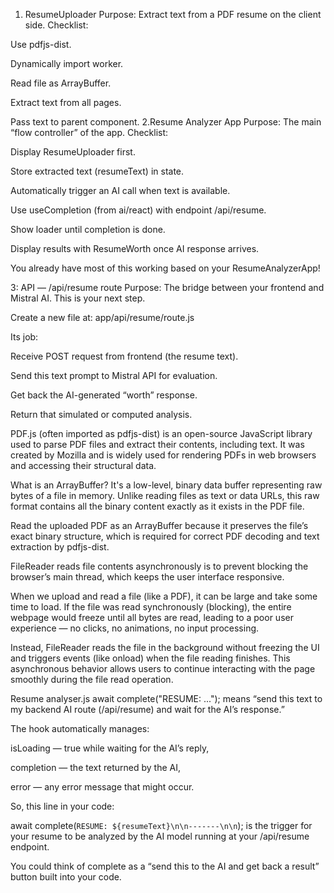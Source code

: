 1. ResumeUploader
Purpose: Extract text from a PDF resume on the client side.
Checklist:

 Use pdfjs-dist.

 Dynamically import worker.

 Read file as ArrayBuffer.

 Extract text from all pages.

 Pass text to parent component.
  2.Resume Analyzer App 
Purpose: The main “flow controller” of the app.
Checklist:

 Display ResumeUploader first.

 Store extracted text (resumeText) in state.

 Automatically trigger an AI call when text is available.

 Use useCompletion (from ai/react) with endpoint /api/resume.

 Show loader until completion is done.

 Display results with ResumeWorth once AI response arrives.

You already have most of this working based on your ResumeAnalyzerApp!

3: API — /api/resume route
Purpose: The bridge between your frontend and Mistral AI.
This is your next step.

Create a new file at:
app/api/resume/route.js

Its job:

Receive POST request from frontend (the resume text).

Send this text prompt to Mistral API for evaluation.

Get back the AI-generated “worth” response.

Return that simulated or computed analysis.

PDF.js (often imported as pdfjs-dist) is an open-source JavaScript library used to parse PDF files and extract their contents, including text. It was created by Mozilla and is widely used for rendering PDFs in web browsers and accessing their structural data.

What is an ArrayBuffer?
It's a low-level, binary data buffer representing raw bytes of a file in memory. Unlike reading files as text or data URLs, this raw format contains all the binary content exactly as it exists in the PDF file.

Read the uploaded PDF as an ArrayBuffer because it preserves the file’s exact binary structure, which is required for correct PDF decoding and text extraction by pdfjs-dist.


FileReader reads file contents asynchronously is to prevent blocking the browser’s main thread, which keeps the user interface responsive.

When we upload and read a file (like a PDF), it can be large and take some time to load. If the file was read synchronously (blocking), the entire webpage would freeze until all bytes are read, leading to a poor user experience — no clicks, no animations, no input processing.

Instead, FileReader reads the file in the background without freezing the UI and triggers events (like onload) when the file reading finishes. This asynchronous behavior allows users to continue interacting with the page smoothly during the file read operation.

Resume analyser.js
await complete("RESUME: ...");
means “send this text to my backend AI route (/api/resume) and wait for the AI’s response.”

The hook automatically manages:

isLoading — true while waiting for the AI’s reply,

completion — the text returned by the AI,

error — any error message that might occur.

So, this line in your code:

await complete(`RESUME: ${resumeText}\n\n-------\n\n`);
is the trigger for your resume to be analyzed by the AI model running at your /api/resume endpoint.

You could think of complete as a “send this to the AI and get back a result” button built into your code.


